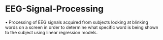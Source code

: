 # EEG-Signal-Processing
• Processing of EEG signals acquired from subjects looking at blinking words on a
screen in order to determine what specific word is being shown to the subject using
linear regression models.
